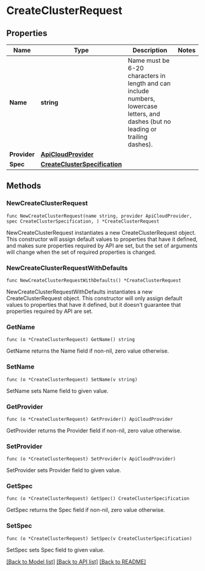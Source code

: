 # CreateClusterRequest

## Properties

Name | Type | Description | Notes
------------ | ------------- | ------------- | -------------
**Name** | **string** | Name must be 6-20 characters in length and can include numbers, lowercase letters, and dashes (but no leading or trailing dashes). | 
**Provider** | [**ApiCloudProvider**](ApiCloudProvider.md) |  | 
**Spec** | [**CreateClusterSpecification**](CreateClusterSpecification.md) |  | 

## Methods

### NewCreateClusterRequest

`func NewCreateClusterRequest(name string, provider ApiCloudProvider, spec CreateClusterSpecification, ) *CreateClusterRequest`

NewCreateClusterRequest instantiates a new CreateClusterRequest object.
This constructor will assign default values to properties that have it defined,
and makes sure properties required by API are set, but the set of arguments
will change when the set of required properties is changed.

### NewCreateClusterRequestWithDefaults

`func NewCreateClusterRequestWithDefaults() *CreateClusterRequest`

NewCreateClusterRequestWithDefaults instantiates a new CreateClusterRequest object.
This constructor will only assign default values to properties that have it defined,
but it doesn't guarantee that properties required by API are set.

### GetName

`func (o *CreateClusterRequest) GetName() string`

GetName returns the Name field if non-nil, zero value otherwise.

### SetName

`func (o *CreateClusterRequest) SetName(v string)`

SetName sets Name field to given value.

### GetProvider

`func (o *CreateClusterRequest) GetProvider() ApiCloudProvider`

GetProvider returns the Provider field if non-nil, zero value otherwise.

### SetProvider

`func (o *CreateClusterRequest) SetProvider(v ApiCloudProvider)`

SetProvider sets Provider field to given value.

### GetSpec

`func (o *CreateClusterRequest) GetSpec() CreateClusterSpecification`

GetSpec returns the Spec field if non-nil, zero value otherwise.

### SetSpec

`func (o *CreateClusterRequest) SetSpec(v CreateClusterSpecification)`

SetSpec sets Spec field to given value.


[[Back to Model list]](../README.md#documentation-for-models) [[Back to API list]](../README.md#documentation-for-api-endpoints) [[Back to README]](../README.md)


